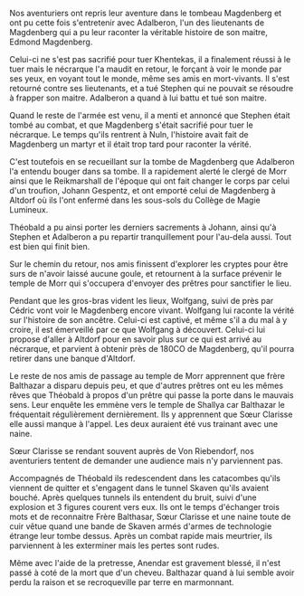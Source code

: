 Nos aventuriers ont repris leur aventure dans le tombeau Magdenberg et ont pu
cette fois s'entretenir avec Adalberon, l'un des lieutenants de Magdenberg qui
a pu leur raconter la véritable histoire de son maitre, Edmond Magdenberg.

Celui-ci ne s'est pas sacrifié pour tuer Khentekas, il a finalement réussi à le
tuer mais le nécrarque l'a maudit en retour, le forçant à voir le monde par ses
yeux, en voyant tout le monde, même ses amis en mort-vivants. Il s'est retourné
contre ses lieutenants, et a tué Stephen qui ne pouvait se résoudre à frapper
son maitre. Adalberon a quand à lui battu et tué son maitre.

Quand le reste de l'armée est venu, il a menti et annoncé que Stephen était
tombé au combat, et que Magdenberg s'était sacrifié pour tuer le nécrarque. Le
temps qu'ils rentrent à Nuln, l'histoire avait fait de Magdenberg un martyr et
il était trop tard pour raconter la vérité.

C'est toutefois en se recueillant sur la tombe de Magdenberg que Adalberon l'a
entendu bouger dans sa tombe. Il a rapidement alerté le clergé de Morr ainsi
que le Reikmarshall de l'époque qui ont fait changer le corps par celui d'un
troufion, Johann Gespentz, et ont emporté celui de Magdenberg à Altdorf où ils
l'ont enfermé dans les sous-sols du Collège de Magie Lumineux.

Théobald a pu ainsi porter les derniers sacrements à Johann, ainsi qu'à Stephen
et Adalberon a pu repartir tranquillement pour l'au-dela aussi. Tout est bien
qui finit bien.

Sur le chemin du retour, nos amis finissent d'explorer les cryptes pour être
surs de n'avoir laissé aucune goule, et retournent à la surface prévenir le
temple de Morr qui s'occupera d'envoyer des prêtres pour sanctifier le lieu.

Pendant que les gros-bras vident les lieux, Wolfgang, suivi de près par Cédric
vont voir le Magdenberg encore vivant. Wolfgang lui raconte la vérité sur
l'histoire de son ancêtre. Celui-ci est captivé, et même s'il a du mal
à y croire, il est émerveillé par ce que Wolfgang à découvert. Celui-ci lui
propose d'aller à Altdorf pour en savoir plus sur ce qui est arrivé au
nécrarque, et parvient à obtenir près de 180CO de Magdenberg, qu'il pourra
retirer dans une banque d'Altdorf.

Le reste de nos amis de passage au temple de Morr apprennent que frère
Balthazar a disparu depuis peu, et que d'autres prêtres ont eu les mêmes rêves
que Théobald à propos d'un prêtre qui passe la porte dans le mauvais sens.
Leur enquête les emmène vers le temple de Shallya car Balthazar le fréquentait
régulièrement dernièrement. Ils y apprennent que Sœur Clarisse elle aussi
manque à l'appel. Les deux auraient été vus trainant avec une naine.

Sœur Clarisse se rendant souvent auprès de Von Riebendorf, nos aventuriers
tentent de demander une audience mais n'y parviennent pas.

Accompagnés de Théobald ils redescendent dans les catacombes qu'ils viennent de
quitter et s'engagent dans le tunnel Skaven qu'ils avaient bouché. Après
quelques tunnels ils entendent du bruit, suivi d'une explosion et 3 figures
courent vers eux. Ils ont le temps d'échanger trois mots et de reconnaitre
Frère Balthasar, Sœur Clarisse et une naine toute de cuir vêtue quand une bande
de Skaven armés d'armes de technologie étrange leur tombe dessus. Après un
combat rapide mais meurtrier, ils parviennent à les exterminer mais les pertes
sont rudes.

Même avec l'aide de la pretresse, Anendar est gravement blessé, il n'est passé
à coté de la mort que d'un cheveu. Balthazar quand à lui semble avoir perdu la
raison et se recroqueville par terre en marmonnant.
